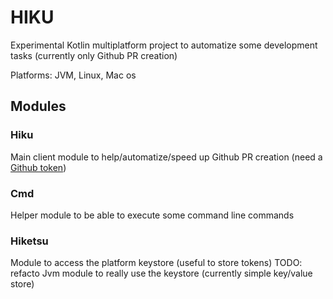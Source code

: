 # HIKU

Experimental Kotlin multiplatform project to automatize some development tasks (currently only Github PR creation)

Platforms: JVM, Linux, Mac os

## Modules

### Hiku

Main client module to help/automatize/speed up Github PR creation (need a [Github token](https://github.com/settings/tokens))

### Cmd

Helper module to be able to execute some command line commands

### Hiketsu

Module to access the platform keystore (useful to store tokens)
TODO: refacto Jvm module to really use the keystore (currently simple key/value store)